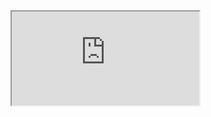 <iframe src="https://docs.google.com/document/d/e/2PACX-1vTbllRni_dey3vMfO2d0ZpTnrJMKnRGMJDdNXaJIkRSHYidJedXB0Vu2iS1WtpcQwIOV3v3dIU59505/pub?embedded=true"></iframe>